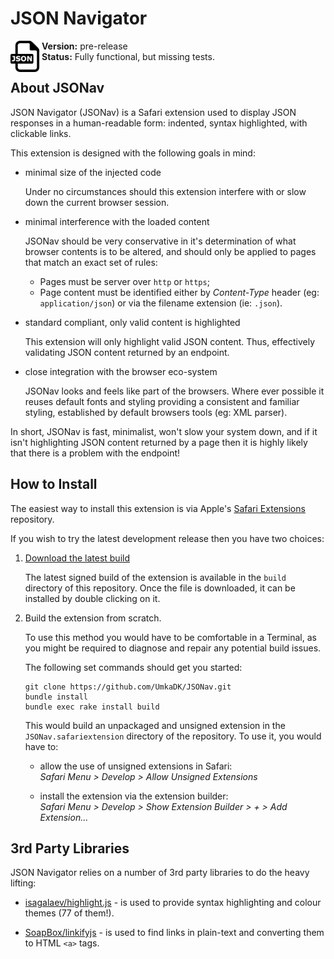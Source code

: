 JSON Navigator
==============

<img alt="JSONav" src="./JSONav.safariextension/Icon.png" align="left" width="50">

**Version:** pre-release  
**Status:** Fully functional, but missing tests.

About JSONav
------------

JSON Navigator (JSONav) is a Safari extension used to display JSON responses in a human-readable form: indented, syntax highlighted, with clickable links.

This extension is designed with the following goals in mind:

  - minimal size of the injected code

    Under no circumstances should this extension interfere with or slow down the current browser session.

  - minimal interference with the loaded content

    JSONav should be very conservative in it's determination of what browser contents is to be altered, and should only be applied to pages that match an exact set of rules:

    - Pages must be server over `http` or `https`;
    - Page content must be identified either by *Content-Type* header (eg: `application/json`) or via the filename extension (ie: `.json`).

  - standard compliant, only valid content is highlighted

    This extension will only highlight valid JSON content. Thus, effectively validating JSON content returned by an endpoint.

  - close integration with the browser eco-system

    JSONav looks and feels like part of the browsers. Where ever possible it reuses default fonts and styling providing a consistent and familiar styling, established by default browsers tools (eg: XML parser).

In short, JSONav is fast, minimalist, won't slow your system down, and if it isn't highlighting JSON content returned by a page then it is highly likely that there is a problem with the endpoint!

How to Install
--------------

The easiest way to install this extension is via Apple's [Safari Extensions][safari_ext] repository.

If you wish to try the latest development release then you have two choices:

  1. [Download the latest build][github_ext]

     The latest signed build of the extension is available in the `build` directory of this repository. Once the file is downloaded, it can be installed by double clicking on it.

  2. Build the extension from scratch.

     To use this method you would have to be comfortable in a Terminal, as you might be required to diagnose and repair any potential build issues.

     The following set commands should get you started:

         git clone https://github.com/UmkaDK/JSONav.git
         bundle install
         bundle exec rake install build

     This would build an unpackaged and unsigned extension in the `JSONav.safariextension` directory of the repository. To use it, you would have to:

       - allow the use of unsigned extensions in Safari:  
         *Safari Menu > Develop > Allow Unsigned Extensions*

       - install the extension via the extension builder:  
         *Safari Menu > Develop > Show Extension Builder > + > Add Extension...*

3rd Party Libraries
-------------------

JSON Navigator relies on a number of 3rd party libraries to do the heavy lifting:

  - [isagalaev/highlight.js](https://github.com/isagalaev/highlight.js) - is used to provide syntax highlighting and colour themes (77 of them!).

  - [SoapBox/linkifyjs](https://github.com/SoapBox/linkifyjs) - is used to find links in plain-text and converting them to HTML `<a>` tags.


[safari_ext]: #
[github_ext]: #
